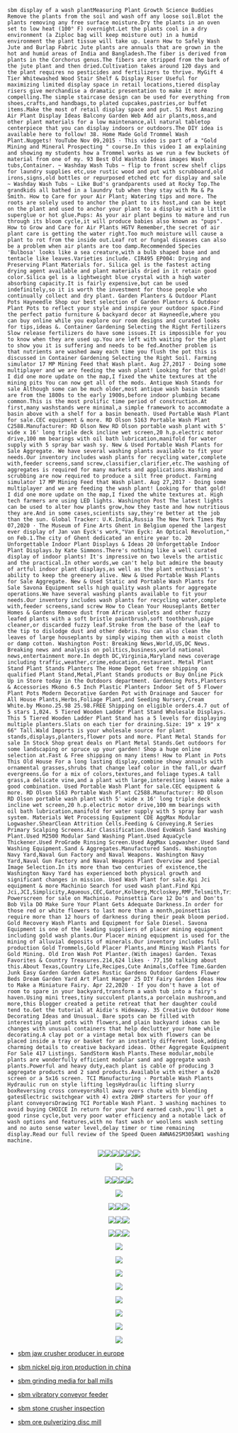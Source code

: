 ```
sbm display of a wash plantMeasuring Plant Growth Science Buddies Remove the plants from the soil and wash off any loose soil.Blot the plants removing any free surface moisture.Dry the plants in an oven set to low heat (100° F) overnight.Let the plants cool in a dry environment (a Ziploc bag will keep moisture out) in a humid environment the plant tissue will take up. Learn How to Safely Wash Jute and Burlap Fabric Jute plants are annuals that are grown in the hot and humid areas of India and Bangladesh.The fiber is derived from plants in the Corchorus genus.The fibers are stripped from the bark of the jute plant and then dried.Cultivation takes around 120 days and the plant requires no pesticides and fertilizers to thrive. MyGift 4 Tier Whitewashed Wood Stair Shelf & Display Riser Useful for maximizing limited display space in retail locations,tiered display risers give merchandise a dramatic presentation to make it more compelling.The simple staircase design can be used for everything from shoes,crafts,and handbags,to plated cupcakes,pastries,or buffet items.Make the most of retail display space and put. 51 Most Amazing Air Plant Display Ideas Balcony Garden Web Add air plants,moss,and other plant materials for a low maintenance,all natural tabletop centerpiece that you can display indoors or outdoors.The DIY idea is available here to follow! 38. Home Made Gold Trommel Wash Plant.Nuggets! YouTube Nov 09,2015 · This video is part of a "Gold Mining and Mineral Prospecting " course.In this video I am explaining and showing my students how a Trommel works as we run a few buckets of material from one of my. 93 Best Old Washtub Ideas images Wash tubs,Container. ~ Washday Wash Tubs ~ flip to front screw shelf clips for laundry supplies etc,use rustic wood and put with scrubboard,old irons,signs,old bottles or repurposed etched etc for display and sale ~ Washday Wash Tubs ~ Like Bud's grandparents used at Rocky Top.The grandkids all bathed in a laundry tub when they stay with Ma & Pa Smith. How to Care for your Air Plant; Watering tips and more. The roots are solely used to anchor the plant to its host,and can be kept on the plant and used to anchor your plant to a display with a little superglue or hot glue.Pups: As your air plant begins to mature and run through its bloom cycle,it will produce babies also known as "pups". How to Grow and Care for Air Plants HGTV Remember,the secret of air plant care is getting the water right.Too much moisture will cause a plant to rot from the inside out.Leaf rot or fungal diseases can also be a problem when air plants are too damp.Recommended Species 'Bulbosa' looks like a sea creature,with a bulb shaped base and and tentacle like leaves.Varieties include. CIR495 EP004: Drying and Preserving Plant Materials for. Silica gel is the fastest acting drying agent available and plant materials dried in it retain good color.Silica gel is a lightweight blue crystal with a high water absorbing capacity.It is fairly expensive,but can be used indefinitely,so it is worth the investment for those people who continually collect and dry plant. Garden Planters & Outdoor Plant Pots Hayneedle Shop our best selection of Garden Planters & Outdoor Plant Pots to reflect your style and inspire your outdoor space.Find the perfect patio furniture & backyard decor at Hayneedle,where you can buy online while you explore our room designs and curated looks for tips,ideas &. Container Gardening Selecting the Right Fertilizers Slow release fertilizers do have some issues.It is impossible for you to know when they are used up.You are left with waiting for the plant to show you it is suffering and needs to be fed.Another problem is that nutrients are washed away each time you flush the pot this is discussed in Container Gardening Selecting the Right Soil. Farming simulator 17 MP Mining Feed that Wash plant. Aug 27,2017 · Doing some multiplayer and we are feeding the wash plant! Looking for that gold! I did one more update on the map,I fixed the white textures at the mining pits You can now get all of the mods. Antique Wash Stands for sale Although some can be much older,most antique wash basin stands are from the 1800s to the early 1900s,before indoor plumbing became common.This is the most prolific time period of construction.At first,many washstands were minimal,a simple framework to accommodate a basin above with a shelf for a basin beneath. Used Portable Wash Plant for sale.CEC equipment & more. RD Olson 5163 Portable Wash Plant C2588.Manufacturer: RD Olson New RD Olson portable wash plant with 5' wide x 16' long triple deck incline wet screen,20 h.p.electric motor drive,100 mm bearings with oil bath lubrication,manifold for water supply with 5 spray bar wash sy. New & Used Portable Wash Plants for Sale Aggregate. We have several washing plants available to fit your needs.Our inventory includes wash plants for recycling water,complete with,feeder screens,sand screw,classifier,clarifier,etc.The washing of aggregates is required for many markets and applications.Washing and scrubbing are now required to produce a silt free product. Farming simulator 17 MP Mining Feed that Wash plant. Aug 27,2017 · Doing some multiplayer and we are feeding the wash plant! Looking for that gold! I did one more update on the map,I fixed the white textures at. High tech farmers are using LED lights. Washington Post The latest lights can be used to alter how plants grow,how they taste and how nutritious they are.And in some cases,scientists say,they're better at the job than the sun. Global Tracker: U.K.India,Russia The New York Times May 07,2020 · The Museum of Fine Arts Ghent in Belgium opened the largest ever display of Jan van Eyck's work,"Van Eyck: An Optical Revolution," on Feb.1.The city of Ghent dedicated an entire year to. 20 Unforgettable Indoor Plant Displays & Ideas 20 Unforgettable Indoor Plant Displays.by Kate Simmons.There's nothing like a well curated display of indoor plants! It's impressive on two levels the artistic and the practical.In other words,we can't help but admire the beauty of artful indoor plant displays,as well as the plant enthusiast's ability to keep the greenery alive. New & Used Portable Wash Plants for Sale Aggregate. New & Used Static and Portable Wash Plants for Sale Savona Equipment sells high quality wash plants for aggregate operations.We have several washing plants available to fit your needs.Our inventory includes wash plants for recycling water,complete with,feeder screens,sand screw How to Clean Your Houseplants Better Homes & Gardens Remove dust from African violets and other fuzzy leafed plants with a soft bristle paintbrush,soft toothbrush,pipe cleaner,or discarded fuzzy leaf.Stroke from the base of the leaf to the tip to dislodge dust and other debris.You can also clean the leaves of large houseplants by simply wiping them with a moist cloth or damp cotton. Washington Post: Breaking News,World,US,DC News. Breaking news and analysis on politics,business,world national news,entertainment more.In depth DC,Virginia,Maryland news coverage including traffic,weather,crime,education,restaurant. Metal Plant Stand Plant Stands Planters The Home Depot Get free shipping on qualified Plant Stand,Metal,Plant Stands products or Buy Online Pick Up in Store today in the Outdoors department. Gardening Pots,Planters & Accessories Mkono 6.5 Inch Plastic Planters Indoor Set of 5 Flower Plant Pots Modern Decorative Garden Pot with Drainage and Saucer for All House Plants,Herbs,Foliage Plant,and Seeding Nursery,Cream White.by Mkono.25.98 25.98.FREE Shipping on eligible orders.4.7 out of 5 stars 1,024. 5 Tiered Wooden Ladder Plant Stand Wholesale Displays. This 5 Tiered Wooden Ladder Plant Stand has a 5 levels for displaying multiple planters.Slats on each tier for draining.Size: 19" x 19" x 66" Tall.Wald Imports is your wholesale source for plant stands,displays,planters,flower pots and more. Plant Metal Stands for sale In Stock Shop great deals on Plant Metal Stands.Get outdoors for some landscaping or spruce up your garden! Shop a huge online selection at.Fast & Free shipping on many items! How to Plant in Pots This Old House For a long ­lasting display,combine showy annuals with ornamental grasses,shrubs that change leaf color in the fall,or dwarf evergreens.Go for a mix of colors,textures,and foliage types.A tall grass,a delicate vine,and a plant with large,interesting leaves make a good combination. Used Portable Wash Plant for sale.CEC equipment & more. RD Olson 5163 Portable Wash Plant C2588.Manufacturer: RD Olson RD Olson portable wash plant with 5' wide x 16' long triple deck incline wet screen,20 h.p.electric motor drive,100 mm bearings with oil bath lubrication,manifold for water supply with 5 spray bar wash system. Materials Wet Processing Equipment CDE AggMax Modular Logwasher.ShearClean Attrition Cells.Feeding & Conveying.R Series Primary Scalping Screens.Air Classification.Used EvoWash Sand Washing Plant.Used M2500 Modular Sand Washing Plant.Used AquaCycle Thickener.Used ProGrade Rinsing Screen.Used AggMax Logwasher.Used Sand Washing Equipment.Sand & Aggregates.Manufactured Sands. Washington Navy Yard,Naval Gun Factory and Naval Weapons. Washington Navy Yard,Naval Gun Factory and Naval Weapons Plant Overview and Special Image Selection.In its more than two centuries of existence,the Washington Navy Yard has experienced both physical growth and significant changes in mission. Used Wash Plant for sale.Kpi Jci equipment & more Machinio Search for used wash plant.Find Kpi Jci,JCI,Simplicity,Aqueous,CEC,Gator,Kolberg,Mccloskey,RMF,Telsmith,Trio,and Powerscreen for sale on Machinio. Poinsettia Care 12 Do's and Don'ts Bob Vila DO Make Sure Your Plant Gets Adequate Darkness.In order for those red or white flowers to last more than a month,poinsettias require more than 12 hours of darkness during their peak bloom period. Gold Recovery Wash Plants and Equipment for Sale Diesel. Savona Equipment is one of the leading suppliers of placer mining equipment including gold wash plants.Our Placer mining equipment is used for the mining of alluvial deposits of minerals.Our inventory includes full production Gold Trommels,Gold Placer Plants,and Mining Wash Plants for Gold Mining. Old Iron Wash Pot Planter.(With images) Garden. Texas Favorites & Country Treasures.214,624 likes · 77,150 talking about this.About Texas,Country Life,Recipes,Cute Animals,Coffee Time.Garden Junk Easy Garden Garden Gates Rustic Gardens Outdoor Gardens Flower Beds Dream Garden Yard Art Plant Hanger 25 DIY Fairy Garden Ideas How to Make a Miniature Fairy. Apr 22,2020 · If you don't have a lot of room to spare in your backyard,transform a wash tub into a fairy's haven.Using mini trees,tiny succulent plants,a porcelain mushroom,and more,this blogger created a petite retreat that her daughter could tend to.Get the tutorial at Aidie's Hideaway. 35 Creative Outdoor Home Decorating Ideas and Unusual. Bare spots can be filled with interesting plant pots with flowers,and plain backyard ideas can be changes with unusual containers that help declutter your home while decorating.A clay pot or a vintage metal box with flowers can be placed inside a tray or basket for an instantly different look,adding charming details to creative backyard ideas. Other Aggregate Equipment For Sale 417 Listings. SandStorm Wash Plants.These modular,mobile plants are wonderfully efficient modular sand and aggregate wash plants.Powerful and heavy duty,each plant is cable of producing 3 aggregate products and 2 sand products.Available with either a 6x20 screen or a 5x16 screen. TCI Manufacturing › Portable Wash Plants Hydraulic run on style lifting legsHydraulic lifting slurry boxReversing cross conveyorsRoll away overs chute with blending gatesElectric switchgear with 4) extra 20HP starters for your off plant conveyorsDrawing TCI Portable Wash Plant. 3 washing machines to avoid buying CHOICE In return for your hard earned cash,you'll get a good rinse cycle,but very poor water efficiency and a notable lack of wash options and features,with no fast wash or woollens wash setting and no auto sense water level,delay timer or time remaining display.Read our full review of the Speed Queen AWNA62SM305AW1 washing machine. 
```

<div align="center">
  
<a rel="nofollow" href="https://m.shibang-china.com?f=github&k=sbm+display+of+a+wash+plant"><img src="https://static.shibang-china.com/en/l.png"></a><img src="https://static.shibang-china.com/en/hw.png"><a rel="nofollow" href="https://m.shibang-china.com/product/?f=github&k=sbm+display+of+a+wash+plant"><img src="https://static.shibang-china.com/en/p.png"></a><a rel="nofollow" href="https://m.shibang-china.com/cases/?f=github&k=sbm+display+of+a+wash+plant"><img src="https://static.shibang-china.com/en/c.png"></a><a rel="nofollow" href="https://m.shibang-china.com/news/?f=github&k=sbm+display+of+a+wash+plant"><img src="https://static.shibang-china.com/en/n.png"></a><a rel="nofollow" href="https://m.shibang-china.com?f=github&k=sbm+display+of+a+wash+plant"><img src="https://static.shibang-china.com/en/m.png"></a>

<a rel="nofollow" href="https://m.shibang-china.com/product/?f=github&k=sbm+display+of+a+wash+plant"><img src="https://static.shibang-china.com/en/b.jpg"></a>
  
<a rel="nofollow" href="https://m.shibang-china.com/solution-aggregate.html?f=github&k=sbm+display+of+a+wash+plant"><img src="https://static.shibang-china.com/en/a.jpg"></a><a rel="nofollow" href="https://m.shibang-china.com/solution-mine.html?f=github&k=sbm+display+of+a+wash+plant"><img src="https://static.shibang-china.com/en/m.jpg"></a><a rel="nofollow" href="https://m.shibang-china.com/solution-mill.html?f=github&k=sbm+display+of+a+wash+plant"><img src="https://static.shibang-china.com/en/g.jpg"></a><a rel="nofollow" href="https://m.shibang-china.com/solution-epc.html?f=github&k=sbm+display+of+a+wash+plant"><img src="https://static.shibang-china.com/en/e.jpg"></a>

<a rel="nofollow" href="https://m.shibang-china.com/product/?f=github&k=sbm+display+of+a+wash+plant"><img src="https://static.shibang-china.com/en/a-p.png"></a>

<a rel="nofollow" href="https://m.shibang-china.com/product/crusher/c6x.html?f=github&k=sbm+display+of+a+wash+plant"><img src="https://static.shibang-china.com/en/j.jpg"></a><a rel="nofollow" href="https://m.shibang-china.com/product/crusher/ci5x.html?f=github&k=sbm+display+of+a+wash+plant"><img src="https://static.shibang-china.com/en/i.jpg"></a><a rel="nofollow" href="https://m.shibang-china.com/product/crusher/hst.html?f=github&k=sbm+display+of+a+wash+plant"><img src="https://static.shibang-china.com/en/c.jpg"></a>

<a rel="nofollow" href="https://m.shibang-china.com/product/mill/mtw.html?f=github&k=sbm+display+of+a+wash+plant"><img src="https://static.shibang-china.com/en/mtw.jpg"></a><a rel="nofollow" href="https://m.shibang-china.com/product/mill/scm.html?f=github&k=sbm+display+of+a+wash+plant"><img src="https://static.shibang-china.com/en/scm.jpg"></a><a rel="nofollow" href="https://m.shibang-china.com/product/mill/lm.html?f=github&k=sbm+display+of+a+wash+plant"><img src="https://static.shibang-china.com/en/lm.jpg"></a>

<a rel="nofollow" href="https://m.shibang-china.com/product/sand/vsi6x.html?f=github&k=sbm+display+of+a+wash+plant"><img src="https://static.shibang-china.com/en/6x.jpg"></a><a rel="nofollow" href="https://m.shibang-china.com/product/sand/vu.html?f=github&k=sbm+display+of+a+wash+plant"><img src="https://static.shibang-china.com/en/vu.jpg"></a><a rel="nofollow" href="https://m.shibang-china.com/product/mobile/klun.html?f=github&k=sbm+display+of+a+wash+plant"><img src="https://static.shibang-china.com/en/k.jpg"></a>

<a rel="nofollow" href="https://m.shibang-china.com/cases/?f=github&k=sbm+display+of+a+wash+plant"><img src="https://static.shibang-china.com/en/case.png"></a>

<a rel="nofollow" href="https://m.shibang-china.com/cases/aggregate/202.html?f=github&k=sbm+display+of+a+wash+plant"><img src="https://static.shibang-china.com/en/c-1.jpg"></a>

<a rel="nofollow" href="https://m.shibang-china.com/cases/aggregate/203.html?f=github&k=sbm+display+of+a+wash+plant"><img src="https://static.shibang-china.com/en/c-2.jpg"></a>

<a rel="nofollow" href="https://m.shibang-china.com/cases/mill/123.html?f=github&k=sbm+display+of+a+wash+plant"><img src="https://static.shibang-china.com/en/c-3.jpg"></a>

<a rel="nofollow" href="https://m.shibang-china.com/contact_us.html?f=github&k=sbm+display+of+a+wash+plant"><img src="https://static.shibang-china.com/en/contact.png"></a>

<a rel="nofollow" href="https://swt.shibang-china.com/?f=github&k=sbm+display+of+a+wash+plant"><img src="https://static.shibang-china.com/en/chat.png"></a>

<a rel="nofollow" href="https://whatsapp.shibangsoft.com/WhatsApp.php?f=github&k=sbm+display+of+a+wash+plant"><img src="https://static.shibang-china.com/en/whatsapp.png"></a>

<a rel="nofollow" href="https://m.shibang-china.com/?f=github&k=sbm+display+of+a+wash+plant"><img src="https://static.shibang-china.com/en/website.png"></a>

</div>


* [sbm jaw crusher producer in europe](sbm%20jaw%20crusher%20producer%20in%20europe.md)

* [sbm nickel pig iron production in china](sbm%20nickel%20pig%20iron%20production%20in%20china.md)

* [sbm grinding media for ball mills](sbm%20grinding%20media%20for%20ball%20mills.md)

* [sbm vibratory conveyor feeder](sbm%20vibratory%20conveyor%20feeder.md)

* [sbm stone crusher inspection](sbm%20stone%20crusher%20inspection.md)

* [sbm ore pulverizing disc mill](sbm%20ore%20pulverizing%20disc%20mill.md)